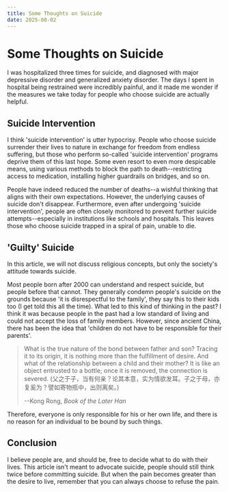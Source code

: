 ```yaml
---
title: Some Thoughts on Suicide
date: 2025-08-02
---
```


# Some Thoughts on Suicide

I was hospitalized three times for suicide, and diagnosed with major depressive disorder and generalized anxiety disorder. The days I spent in hospital being restrained were incredibly painful, and it made me wonder if the measures we take today for people who choose suicide are actually helpful.

## Suicide Intervention

I think 'suicide intervention' is utter hypocrisy. People who choose suicide surrender their lives to nature in exchange for freedom from endless suffering, but those who perform so-called 'suicide intervention' programs deprive them of this last hope. Some even resort to even more despicable means, using various methods to block the path to death--restricting access to medication, installing higher guardrails on bridges, and so on.

People have indeed reduced the number of deaths--a wishful thinking that aligns with their own expectations. However, the underlying causes of suicide don't disappear. Furthermore, even after undergoing 'suicide intervention', people are often closely monitored to prevent further suicide attempts--especially in institutions like schools and hospitals. This leaves those who choose suicide trapped in a spiral of pain, unable to die.

## 'Guilty' Suicide

In this article, we will not discuss religious concepts, but only the society's attitude towards suicide.

Most people born after 2000 can understand and respect suicide, but people before that cannot. They generally condemn people's suicide on the grounds because 'it is disrespectful to the family', they say this to their kids too (I get told this all the time). What led to this kind of thinking in the past? I think it was because people in the past had a low standard of living and could not accept the loss of family members. However, since ancient China, there has been the idea that 'children do not have to be responsible for their parents'.

> What is the true nature of the bond between father and son? Tracing it to its origin, it is nothing more than the fulfillment of desire. And what of the relationship between a child and their mother? It is like an object entrusted to a bottle; once it is removed, the connection is severed. (父之于子，当有何亲？论其本意，实为情欲发耳。子之于母，亦复奚为？譬如寄物瓶中，出则离矣。)
>
> --Kong Rong, _Book of the Later Han_

Therefore, everyone is only responsible for his or her own life, and there is no reason for an individual to be bound by such things.

## Conclusion

I believe people are, and should be, free to decide what to do with their lives. This article isn't meant to advocate suicide, people should still think twice before committing suicide. But when the pain becomes greater than the desire to live, remember that you can always choose to refuse the pain.
